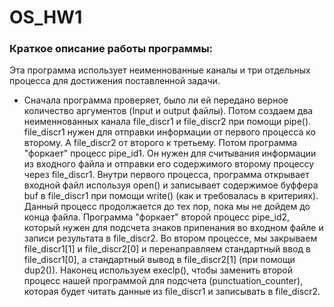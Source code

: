 # OS_HW1
### Краткое описание работы программы:
Эта программа использует неименнованные каналы и три отдельных процесса для достижения поставленной задачи.
- Сначала программа проверяет, было ли ей передано верное количество аргументов (Input и output файлы).
Потом создаем два неименнованных канала file_discr1 и file_discr2 при помощи pipe(). file_discr1 нужен для отправки информации от первого процесса ко второму. А file_discr2 от второго к третьему. Потом программа "форкает" процесс pipe_id1. Он нужен для считывания информации из входного файла и отправки его содержимого второму процессу через file_discr1. Внутри первого процесса, программа открывает входной файл используя open() и записывает содержимое буффера buf в file_discr1 при помощи write() (как и требовалась в критериях). Данный процесс продолжается до тех пор, пока мы не дойдем до конца файла. Программа "форкает" второй процесс pipe_id2, который нужен для подсчета знаков припенания во входном файле и записи результата в file_discr2. Во втором процессе, мы закрываем file_discr1[1] и file_discr2[0] и перенаправляем стандартный ввод в file_discr1[0], а стандартный вывод в file_discr2[1] (при помощи dup2()). Наконец используем execlp(), чтобы заменить второй процесс нашей программой для подсчета (punctuation_counter), которая будет читать данные из file_discr1 и записывать в file_discr2. 
